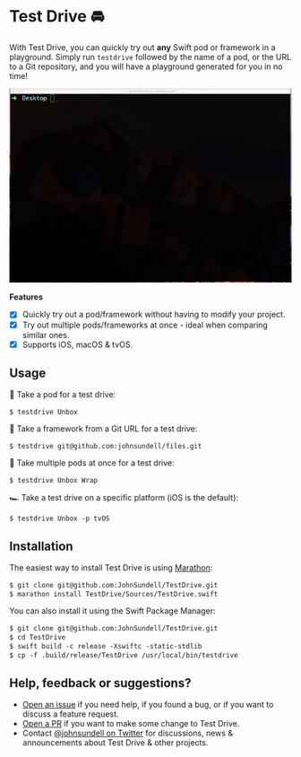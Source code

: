 # Test Drive 🚘

With Test Drive, you can quickly try out **any** Swift pod or framework in a playground. Simply run `testdrive` followed by the name of a pod, or the URL to a Git repository, and you will have a playground generated for you in no time!

<p align="center">
  <img src="TestDrive.gif"/>
</p>

**Features**

- [X] Quickly try out a pod/framework without having to modify your project.
- [X] Try out multiple pods/frameworks at once - ideal when comparing similar ones.
- [X] Supports iOS, macOS & tvOS.

## Usage

🚗  Take a pod for a test drive:
```
$ testdrive Unbox
```

🚙  Take a framework from a Git URL for a test drive:
```
$ testdrive git@github.com:johnsundell/files.git
```

🚕  Take multiple pods at once for a test drive:
```
$ testdrive Unbox Wrap
```

🏎  Take a test drive on a specific platform (iOS is the default):
```
$ testdrive Unbox -p tvOS
```

## Installation

The easiest way to install Test Drive is using [Marathon](https://github.com/johnsundell/marathon):

```
$ git clone git@github.com:JohnSundell/TestDrive.git
$ marathon install TestDrive/Sources/TestDrive.swift
```

You can also install it using the Swift Package Manager:

```
$ git clone git@github.com:JohnSundell/TestDrive.git
$ cd TestDrive
$ swift build -c release -Xswiftc -static-stdlib
$ cp -f .build/release/TestDrive /usr/local/bin/testdrive
```

## Help, feedback or suggestions?

- [Open an issue](https://github.com/JohnSundell/TestDrive/issues/new) if you need help, if you found a bug, or if you want to discuss a feature request.
- [Open a PR](https://github.com/JohnSundell/TestDrive/pull/new/master) if you want to make some change to Test Drive.
- Contact [@johnsundell on Twitter](https://twitter.com/johnsundell) for discussions, news & announcements about Test Drive & other projects.
